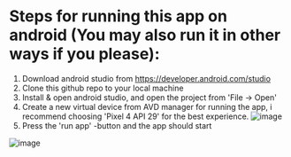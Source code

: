# Steps for running this app on android (You may also run it in other ways if you please):
1. Download android studio from https://developer.android.com/studio
2. Clone this github repo to your local machine
3. Install & open android studio, and open the project from 'File -> Open'
4. Create a new virtual device from AVD manager for running the app, i recommend choosing 'Pixel 4 API 29' for the best experience. 
![image](https://user-images.githubusercontent.com/60295878/147826059-5a94d137-24f3-4e8c-94bf-83792185f59c.png)
5. Press the 'run app' -button and the app should start

![image](https://user-images.githubusercontent.com/60295878/147893051-85c3417f-ae66-46d9-9a06-f1f87a248ff8.png)
